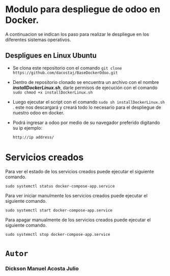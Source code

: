  # Modulo para despliegue de odoo en Docker.
 
 A continuacion se indican los paso para realizar le despliegue en los diferentes sistemas operativos.
 
 ## Despligues en Linux Ubuntu
 
- Se clona este repositorio con el comando  `git clone https://github.com/dacostaj/BaseDockerOdoo.git` 

- Dentro de repositorio clonado se encuentra un archivo con el nombre ***installDockerLinux.sh***, darle permisos de ejecución con el comando `sudo chmod +x installDockerLinux.sh` 
 

- Luego ejecutar el script con el comando  `sudo sh installDockerLinux.sh` . este nos descargará y creará todo lo necesario para el despliegue de nuestro odoo en docker.

- Podrá ingresar a odoo por medio de su navegador preferido digitando su ip ejemplo:
   
   `http://ip address/`
   
# Servicios creados

Para ver el estado de los servicios creados puede ejecutar el siguiente comando.

`sudo systemctl status docker-compose-app.service`

Para ver iniciar manulmente los servicios creados puede ejecutar el siguiente comando.

`sudo systemctl start docker-compose-app.service`

Para apagar manualmente de los servicios creados puede ejecutar el siguiente comando.

`sudo systemctl stop docker-compose-app.service`


# `Autor`


### Dickson Manuel Acosta Julio
